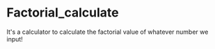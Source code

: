 # Factorial_calculate
It's a calculator to calculate the factorial value of whatever number we input!
